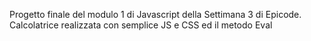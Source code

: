 Progetto finale del modulo 1 di Javascript della Settimana 3 di Epicode. 
Calcolatrice realizzata con semplice JS e CSS ed il metodo Eval
